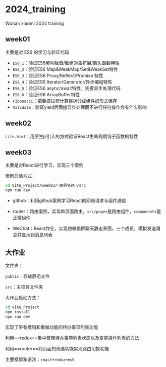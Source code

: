 # 2024_training
Wuhan xiaomi 2024 training

## week01

主要是对 ES6 的学习与验证代码

- `ES6_1`：验证ES6解构赋值/数组对象扩展/箭头函数特性
- `ES6_2`：验证ES6 Map&WeakMap/Set&WeakSet特性
- `ES6_3`：验证ES6 Proxy/Reflect/Promise 特性
- `ES6_4`：验证ES6 Iterator/Generator/异步编程特性
- `ES6_5`：验证ES6 async/await特性，完善异步处理代码
- `ES6_6`：验证ES6 ArrayBuffer特性
- `Fibonacci`：把斐波拉契计算器拆分成组件的形式保存
- `Validate`：验证yield后面接异步处理而不进行任何操作会有什么影响

## week02

`Life.html`：用原生js引入的方式验证React生命周期钩子函数的特性

## week03

主要是对React进行学习，实现三个案例

案例启动方式：

```bash
cd Vite_Project/week03/<案例名称>/src
npm run dev
```

- github：利用github案例学习React的网络请求与组件通信

- router：路由案例，实现单页面路由，`src/pages`是路由组件，`components`是正常组件
- WeChat：React作业，实现仿微信群聊天静态界面，三个成员，模拟发送消息并显示到消息列表

## 大作业

文件夹：

`public`：存放静态文件

`src`：主项目文件夹

大作业启动方式：

```cmd
cd Vite_Project
npm install
npm run dev
```

实现了带有撤销和重做功能的待办事项列表功能

利用==redux==集中管理待办事项列表状态以及变更操作列表的方法

利用==router==对页面的筛选功能实现路由切换功能

主要框架和语法：`react+redux+es6`

